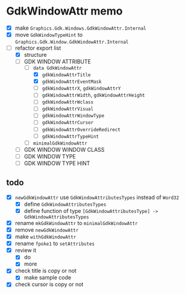 GdkWindowAttr memo
==================

* [x] make `Graphics.Gdk.Windows.GdkWindowAttr.Internal`
* [x] move `GdkWindowTypeHint` to `Graphics.Gdk.Window.GdkWindowAttr.Internal`
* [ ] refactor export list
	+ [x] structure
	+ [ ] GDK WINDOW ATTRIBUTE
		- [ ] `data GdkWindowAttr`
			* [x] `gdkWindowAttrTitle`
			* [x] `gdkWindowAttrEventMask`
			* [ ] `gdkWindowAttrX`, `gdkWindowAttrY`
			* [ ] `gdkWindowAttrWidth`, `gdkWindowAttrHeight`
			* [ ] `gdkWindowAttrWclass`
			* [ ] `gdkWindowAttrVisual`
			* [ ] `gdkWindowAttrWindowType`
			* [ ] `gdkWindowAttrCursor`
			* [ ] `gdkWindowAttrOverrideRedirect`
			* [ ] `gdkWindowAttrTypeHint`
		- [ ] `minimalGdkWindowAttr`
	+ [ ] GDK WINDOW WINDOW CLASS
	+ [ ] GDK WINDOW TYPE
	+ [ ] GDK WINDOW TYPE HINT

todo
----

* [x] `newGdkWindowAttr` use `GdkWindowAttributesTypes` instead of `Word32`
	+ [x] define `GdkWindowAttributesTypes`
	+ [x] define function of type `[GdkWindowAttributesType] -> GdkWindowAttributesTypes`
* [x] rename `mkGdkWindowAttr` to `minimalGdkWindowAttr`
* [x] remove `newGdkWindowAttr`
* [x] make `withGdkWindowAttr`
* [x] rename `fpoke1` to `setAttributes`
* [x] review it
	+ [x] do
	+ [x] more
* [x] check title is copy or not
	+ [x] make sample code
* [x] check cursor is copy or not
